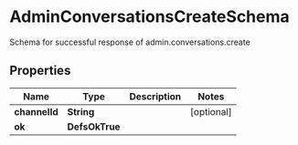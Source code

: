 

# AdminConversationsCreateSchema

Schema for successful response of admin.conversations.create

## Properties

| Name | Type | Description | Notes |
|------------ | ------------- | ------------- | -------------|
|**channelId** | **String** |  |  [optional] |
|**ok** | **DefsOkTrue** |  |  |



